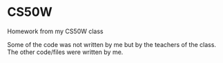 # CS50W
Homework from my CS50W class


Some of the code was not written by me but by the teachers of the class. The other code/files were written by me.
